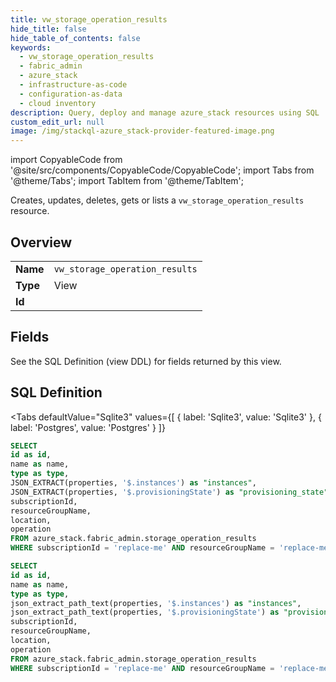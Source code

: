 ```yaml
--- 
title: vw_storage_operation_results
hide_title: false
hide_table_of_contents: false
keywords:
  - vw_storage_operation_results
  - fabric_admin
  - azure_stack
  - infrastructure-as-code
  - configuration-as-data
  - cloud inventory
description: Query, deploy and manage azure_stack resources using SQL
custom_edit_url: null
image: /img/stackql-azure_stack-provider-featured-image.png
---
```


import CopyableCode from '@site/src/components/CopyableCode/CopyableCode';
import Tabs from '@theme/Tabs';
import TabItem from '@theme/TabItem';

Creates, updates, deletes, gets or lists a <code>vw_storage_operation_results</code> resource.

## Overview
<table><tbody>
<tr><td><b>Name</b></td><td><code>vw_storage_operation_results</code></td></tr>
<tr><td><b>Type</b></td><td>View</td></tr>
<tr><td><b>Id</b></td><td><CopyableCode code="azure_stack.fabric_admin.vw_storage_operation_results" /></td></tr>
</tbody></table>

## Fields

See the SQL Definition (view DDL) for fields returned by this view.

## SQL Definition

<Tabs
defaultValue="Sqlite3"
values={[
{ label: 'Sqlite3', value: 'Sqlite3' },
{ label: 'Postgres', value: 'Postgres' }
]}
>
<TabItem value="Sqlite3">

```sql
SELECT
id as id,
name as name,
type as type,
JSON_EXTRACT(properties, '$.instances') as "instances",
JSON_EXTRACT(properties, '$.provisioningState') as "provisioning_state",
subscriptionId,
resourceGroupName,
location,
operation
FROM azure_stack.fabric_admin.storage_operation_results
WHERE subscriptionId = 'replace-me' AND resourceGroupName = 'replace-me' AND location = 'replace-me';
```

</TabItem>
<TabItem value="Postgres">

```sql
SELECT
id as id,
name as name,
type as type,
json_extract_path_text(properties, '$.instances') as "instances",
json_extract_path_text(properties, '$.provisioningState') as "provisioning_state",
subscriptionId,
resourceGroupName,
location,
operation
FROM azure_stack.fabric_admin.storage_operation_results
WHERE subscriptionId = 'replace-me' AND resourceGroupName = 'replace-me' AND location = 'replace-me';
```

</TabItem>
</Tabs>
